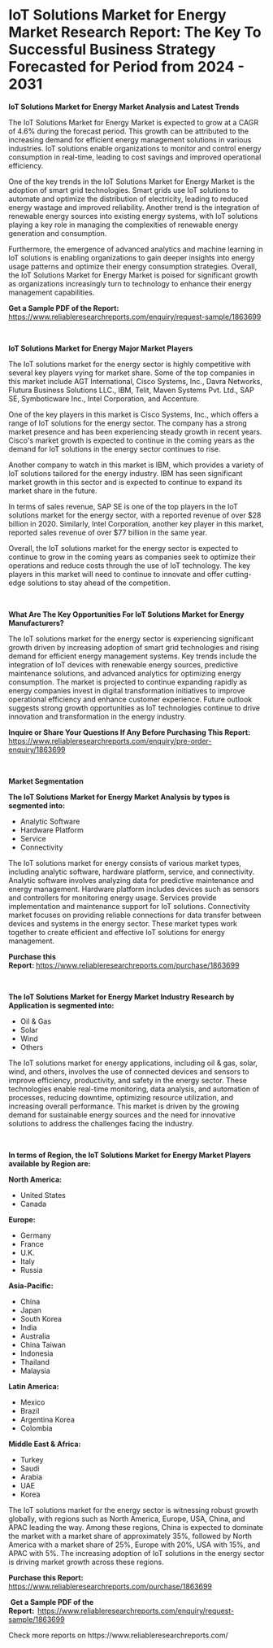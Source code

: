 <p><h1>IoT Solutions Market for Energy Market Research Report: The Key To Successful Business Strategy Forecasted for Period from 2024 - 2031</h1></p><p><strong>IoT Solutions Market for Energy Market Analysis and Latest Trends</strong></p>
<p><p>The IoT Solutions Market for Energy Market is expected to grow at a CAGR of 4.6% during the forecast period. This growth can be attributed to the increasing demand for efficient energy management solutions in various industries. IoT solutions enable organizations to monitor and control energy consumption in real-time, leading to cost savings and improved operational efficiency.</p><p>One of the key trends in the IoT Solutions Market for Energy Market is the adoption of smart grid technologies. Smart grids use IoT solutions to automate and optimize the distribution of electricity, leading to reduced energy wastage and improved reliability. Another trend is the integration of renewable energy sources into existing energy systems, with IoT solutions playing a key role in managing the complexities of renewable energy generation and consumption.</p><p>Furthermore, the emergence of advanced analytics and machine learning in IoT solutions is enabling organizations to gain deeper insights into energy usage patterns and optimize their energy consumption strategies. Overall, the IoT Solutions Market for Energy Market is poised for significant growth as organizations increasingly turn to technology to enhance their energy management capabilities.</p></p>
<p><strong>Get a Sample PDF of the Report:&nbsp;</strong> <a href="https://www.reliableresearchreports.com/enquiry/request-sample/1863699">https://www.reliableresearchreports.com/enquiry/request-sample/1863699</a></p>
<p>&nbsp;</p>
<p><strong>IoT Solutions Market for Energy Major Market Players</strong></p>
<p><p>The IoT solutions market for the energy sector is highly competitive with several key players vying for market share. Some of the top companies in this market include AGT International, Cisco Systems, Inc., Davra Networks, Flutura Business Solutions LLC., IBM, Telit, Maven Systems Pvt. Ltd., SAP SE, Symboticware Inc., Intel Corporation, and Accenture.</p><p>One of the key players in this market is Cisco Systems, Inc., which offers a range of IoT solutions for the energy sector. The company has a strong market presence and has been experiencing steady growth in recent years. Cisco's market growth is expected to continue in the coming years as the demand for IoT solutions in the energy sector continues to rise.</p><p>Another company to watch in this market is IBM, which provides a variety of IoT solutions tailored for the energy industry. IBM has seen significant market growth in this sector and is expected to continue to expand its market share in the future.</p><p>In terms of sales revenue, SAP SE is one of the top players in the IoT solutions market for the energy sector, with a reported revenue of over $28 billion in 2020. Similarly, Intel Corporation, another key player in this market, reported sales revenue of over $77 billion in the same year.</p><p>Overall, the IoT solutions market for the energy sector is expected to continue to grow in the coming years as companies seek to optimize their operations and reduce costs through the use of IoT technology. The key players in this market will need to continue to innovate and offer cutting-edge solutions to stay ahead of the competition.</p></p>
<p>&nbsp;</p>
<p><strong>What Are The Key Opportunities For IoT Solutions Market for Energy Manufacturers?</strong></p>
<p><p>The IoT solutions market for the energy sector is experiencing significant growth driven by increasing adoption of smart grid technologies and rising demand for efficient energy management systems. Key trends include the integration of IoT devices with renewable energy sources, predictive maintenance solutions, and advanced analytics for optimizing energy consumption. The market is projected to continue expanding rapidly as energy companies invest in digital transformation initiatives to improve operational efficiency and enhance customer experience. Future outlook suggests strong growth opportunities as IoT technologies continue to drive innovation and transformation in the energy industry.</p></p>
<p><strong>Inquire or Share Your Questions If Any Before Purchasing This Report:</strong> <a href="https://www.reliableresearchreports.com/enquiry/pre-order-enquiry/1863699">https://www.reliableresearchreports.com/enquiry/pre-order-enquiry/1863699</a></p>
<p>&nbsp;</p>
<p><strong>Market Segmentation</strong></p>
<p><strong>The IoT Solutions Market for Energy Market Analysis by types is segmented into:</strong></p>
<p><ul><li>Analytic Software</li><li>Hardware Platform</li><li>Service</li><li>Connectivity</li></ul></p>
<p><p>The IoT solutions market for energy consists of various market types, including analytic software, hardware platform, service, and connectivity. Analytic software involves analyzing data for predictive maintenance and energy management. Hardware platform includes devices such as sensors and controllers for monitoring energy usage. Services provide implementation and maintenance support for IoT solutions. Connectivity market focuses on providing reliable connections for data transfer between devices and systems in the energy sector. These market types work together to create efficient and effective IoT solutions for energy management.</p></p>
<p><strong>Purchase this Report:&nbsp;</strong><a href="https://www.reliableresearchreports.com/purchase/1863699">https://www.reliableresearchreports.com/purchase/1863699</a></p>
<p>&nbsp;</p>
<p><strong>The IoT Solutions Market for Energy Market Industry Research by Application is segmented into:</strong></p>
<p><ul><li>Oil & Gas</li><li>Solar</li><li>Wind</li><li>Others</li></ul></p>
<p><p>The IoT solutions market for energy applications, including oil & gas, solar, wind, and others, involves the use of connected devices and sensors to improve efficiency, productivity, and safety in the energy sector. These technologies enable real-time monitoring, data analysis, and automation of processes, reducing downtime, optimizing resource utilization, and increasing overall performance. This market is driven by the growing demand for sustainable energy sources and the need for innovative solutions to address the challenges facing the industry.</p></p>
<p>&nbsp;</p>
<p><strong>In terms of Region, the IoT Solutions Market for Energy Market Players available by Region are:</strong></p>
<p>
    <p> <strong> North America: </strong>
        <ul>
            <li>United States</li>
            <li>Canada</li>
        </ul>
        </p> 
    <p> <strong> Europe: </strong>
        <ul>
            <li>Germany</li>
            <li>France</li>
            <li>U.K.</li>
            <li>Italy</li>
            <li>Russia</li>
        </ul>
        </p> 
    <p> <strong> Asia-Pacific: </strong>
        <ul>
            <li>China</li>
            <li>Japan</li>
            <li>South Korea</li>
            <li>India</li>
            <li>Australia</li>
            <li>China Taiwan</li>
            <li>Indonesia</li>
            <li>Thailand</li>
            <li>Malaysia</li>
        </ul>
        </p> 
    <p> <strong> Latin America: </strong>
        <ul>
            <li>Mexico</li>
            <li>Brazil</li>
            <li>Argentina Korea</li>
            <li>Colombia</li>
        </ul>
        </p> 
    <p> <strong> Middle East & Africa: </strong>
        <ul>
            <li>Turkey</li>
            <li>Saudi</li>
            <li>Arabia</li>
            <li>UAE</li>
            <li>Korea</li>
        </ul>
    </p>
    </p>
<p><p>The IoT solutions market for the energy sector is witnessing robust growth globally, with regions such as North America, Europe, USA, China, and APAC leading the way. Among these regions, China is expected to dominate the market with a market share of approximately 35%, followed by North America with a market share of 25%, Europe with 20%, USA with 15%, and APAC with 5%. The increasing adoption of IoT solutions in the energy sector is driving market growth across these regions.</p></p>
<p><strong>Purchase this Report: </strong><a href="https://www.reliableresearchreports.com/purchase/1863699">https://www.reliableresearchreports.com/purchase/1863699</a></p>
<p>&nbsp;<strong>Get a Sample PDF of the Report:&nbsp;&nbsp;</strong><a href="https://www.reliableresearchreports.com/enquiry/request-sample/1863699">https://www.reliableresearchreports.com/enquiry/request-sample/1863699</a></p>
<p><strong></strong></p>
<p>Check more reports on https://www.reliableresearchreports.com/</p>